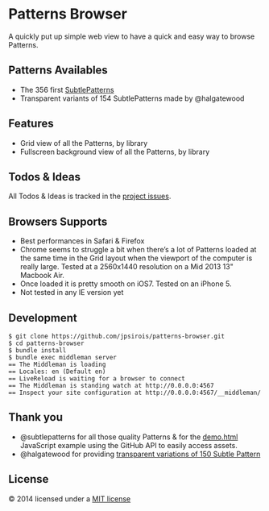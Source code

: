 # Patterns Browser
A quickly put up simple web view to have a quick and easy way to browse Patterns.

## Patterns Availables
* The 356 first [SubtlePatterns](http://subtlepatterns.com/)
* Transparent variants of 154 SubtlePatterns made by @halgatewood

## Features
* Grid view of all the Patterns, by library
* Fullscreen background view of all the Patterns, by library

## Todos & Ideas
All Todos & Ideas is tracked in the [project issues](https://github.com/jpsirois/patterns-browser/issues).

## Browsers Supports
* Best performances in Safari & Firefox
* Chrome seems to struggle a bit when there’s a lot of Patterns loaded at the same time in the Grid layout when the viewport of the computer is really large. Tested at a 2560x1440 resolution on a Mid 2013 13" Macbook Air.
* Once loaded it is pretty smooth on iOS7. Tested on an iPhone 5.
* Not tested in any IE version yet

## Development
```shell
$ git clone https://github.com/jpsirois/patterns-browser.git
$ cd patterns-browser
$ bundle install
$ bundle exec middleman server
== The Middleman is loading
== Locales: en (Default en)
== LiveReload is waiting for a browser to connect
== The Middleman is standing watch at http://0.0.0.0:4567
== Inspect your site configuration at http://0.0.0.0:4567/__middleman/
```

## Thank you
* @subtlepatterns for all those quality Patterns & for the [demo.html](https://github.com/subtlepatterns/SubtlePatterns/blob/gh-pages/demo.html) JavaScript example using the GitHub API to easily access assets.
* @halgatewood for providing [transparent variations of 150 Subtle Pattern](http://halgatewood.com/150-transparent-subtle-patterns/)

## License
© 2014 licensed under a [MIT license](http://jpsirois.mit-license.org/license.html)
